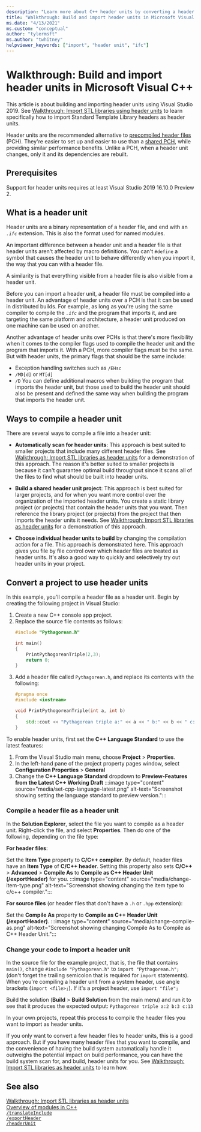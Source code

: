 ```yaml
---
description: "Learn more about C++ header units by converting a header file to a header unit"
title: "Walkthrough: Build and import header units in Microsoft Visual C++ projects"
ms.date: "4/13/2021"
ms.custom: "conceptual"
author: "tylermsft"
ms.author: "twhitney"
helpviewer_keywords: ["import", "header unit", "ifc"]
---
```


# Walkthrough: Build and import header units in Microsoft Visual C++

This article is about building and importing header units using Visual Studio 2019. See [Walkthrough: Import STL libraries using header units](walkthrough-import-stl-header-units.md) to learn specifically how to import Standard Template Library headers as header units.

Header units are the recommended alternative to [precompiled header files](creating-precompiled-header-files.md) (PCH). They're easier to set up and easier to use than a [shared PCH](https://devblogs.microsoft.com/cppblog/shared-pch-usage-sample-in-visual-studio), while providing similar performance benefits. Unlike a PCH, when a header unit changes, only it and its dependencies are rebuilt.

## Prerequisites

Support for header units requires at least Visual Studio 2019 16.10.0 Preview 2.

## What is a header unit

Header units are a binary representation of a header file, and end with an *`.ifc`* extension. This is also the format used for named modules.

An important difference between a header unit and a header file is that header units aren't affected by macro definitions. You can't `#define` a symbol that causes the header unit to behave differently when you import it, the way that you can with a header file.

A similarity is that everything visible from a header file is also visible from a header unit.

Before you can import a header unit, a header file must be compiled into a header unit. An advantage of header units over a PCH is that it can be used in distributed builds. For example, as long as you're using the same compiler to compile the *`.ifc`*  and the program that imports it, and are targeting the same platform and architecture, a header unit produced on one machine can be used on another.

Another advantage of header units over PCHs is that there's more flexibility when it comes to the compiler flags used to compile the header unit and the program that imports it. With a PCH, more compiler flags must be the same. But with header units, the primary flags that should be the same include:

- Exception handling switches such as `/EHsc`
- `/MD[d]` or `MT[d]`
- `/D` You can define additional macros when building the program that imports the header unit, but those used to build the header unit should also be present and defined the same way when building the program that imports the header unit.

## Ways to compile a header unit

There are several ways to compile a file into a header unit:

- **Automatically scan for header units**: This approach is best suited to smaller projects that include many different header files. See [Walkthrough: Import STL libraries as header units](walkthrough-import-stl-header-units.md#approach1) for a demonstration of this approach. The reason it's better suited to smaller projects is because it can't guarantee optimal build throughput since it scans all of the files to find what should be built into header units.

- **Build a shared header unit project**: This approach is best suited for larger projects, and for when you want more control over the organization of the imported header units. You create a static library project (or projects) that contain the header units that you want. Then reference the library project (or projects) from the project that then imports the header units it needs. See [Walkthrough: Import STL libraries as header units](walkthrough-import-stl-header-units.md#approach2) for a demonstration of this approach.

- **Choose individual header units to build** by changing the compilation action for a file. This approach is demonstrated here. This approach gives you file by file control over which header files are treated as header units. It's also a good way to quickly and selectively try out header units in your project.

## Convert a project to use header units

In this example, you'll compile a header file as a header unit. Begin by creating the following project in Visual Studio:

1. Create a new C++ console app project.
1. Replace the source file contents as follows:
    ```cpp
    #include "Pythagorean.h"
    
    int main()
    {
        PrintPythogoreanTriple(2,3);
        return 0;
    }
    ```
1. Add a header file called `Pythagorean.h`, and replace its contents with the following:
    ```cpp
    #pragma once
    #include <iostream>
    
    void PrintPythogoreanTriple(int a, int b)
    {
        std::cout << "Pythagorean triple a:" << a << " b:" << b << " c:" << a*a + b*b << std::endl;
    }
    ```

To enable header units, first set the **C++ Language Standard** to use the latest features:

1. From the Visual Studio main menu, choose **Project** > **Properties**.
1. In the left-hand pane of the project property pages window, select **Configuration Properties** > **General**
1. Change the **C++ Language Standard** dropdown to **Preview-Features from the Latest C++ Working Draft**
:::image type="content" source="media/set-cpp-language-latest.png" alt-text="Screenshot showing setting the language standard to preview version.":::

### Compile a header file as a header unit

In the **Solution Explorer**, select the file you want to compile as a header unit. Right-click the file, and select **Properties**. Then do one of the following, depending on the file type:

**For header files**:

Set the **Item Type** property to **C/C++ compiler**. By default, header files have an **Item Type** of **C/C++ header**. Setting this property also sets **C/C++** > **Advanced** > **Compile As** to **Compile as C++ Header Unit (/exportHeader)** for you.
:::image type="content" source="media/change-item-type.png" alt-text="Screenshot showing changing the item type to c/c++ compiler.":::

**For source files** (or header files that don't have a `.h` or `.hpp` extension):

Set the **Compile As** property to **Compile as C++ Header Unit (/exportHeader)**.
:::image type="content" source="media/change-compile-as.png" alt-text="Screenshot showing changing Compile As to Compile as C++ Header Unit.":::

### Change your code to import a header unit

In the source file for the example project, that is, the file that contains `main()`, change `#include "Pythagorean.h"` to `import "Pythagorean.h";` (don't forget the trailing semicolon that is required for `import` statements). When you're compiling a header unit from a system header, use angle brackets (`import <file>;`). If it's a project header, use `import "file";`

Build the solution (**Build** > **Build Solution** from the main menu) and run it to see that it produces the expected output: `Pythagorean triple a:2 b:3 c:13`

In your own projects, repeat this process to compile the header files you want to import as header units.

If you only want to convert a few header files to header units, this is a good approach. But if you have many header files that you want to compile, and the convenience of having the build system automatically handle it outweighs the potential impact on build performance, you can have the build system scan for, and build, header units for you. See [Walkthrough: Import STL libraries as header units](walkthrough-import-stl-header-units.md#approach1) to learn how.

## See also

[Walkthrough: Import STL libraries as header units](walkthrough-import-stl-header-units.md#approach1)\
[Overview of modules in C++](../cpp/modules-cpp.md) \
[`/translateInclude`](./reference/translateinclude.md) \
[`/exportHeader`](./reference/module-exportheader.md) \
[`/headerUnit`](./reference/headerunit.md)